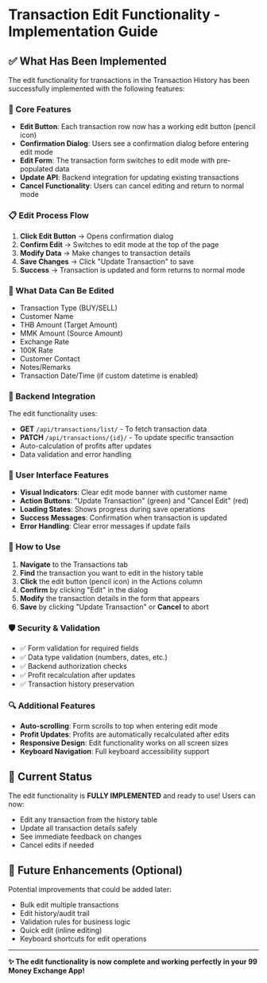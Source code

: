 # Transaction Edit Functionality - Implementation Guide

## ✅ What Has Been Implemented

The edit functionality for transactions in the Transaction History has been successfully implemented with the following features:

### 🔧 Core Features
- **Edit Button**: Each transaction row now has a working edit button (pencil icon)
- **Confirmation Dialog**: Users see a confirmation dialog before entering edit mode
- **Edit Form**: The transaction form switches to edit mode with pre-populated data
- **Update API**: Backend integration for updating existing transactions
- **Cancel Functionality**: Users can cancel editing and return to normal mode

### 📋 Edit Process Flow

1. **Click Edit Button** → Opens confirmation dialog
2. **Confirm Edit** → Switches to edit mode at the top of the page
3. **Modify Data** → Make changes to transaction details
4. **Save Changes** → Click "Update Transaction" to save
5. **Success** → Transaction is updated and form returns to normal mode

### 🎯 What Data Can Be Edited

- Transaction Type (BUY/SELL)
- Customer Name
- THB Amount (Target Amount)
- MMK Amount (Source Amount) 
- Exchange Rate
- 100K Rate
- Customer Contact
- Notes/Remarks
- Transaction Date/Time (if custom datetime is enabled)

### 🔄 Backend Integration

The edit functionality uses:
- **GET** `/api/transactions/list/` - To fetch transaction data
- **PATCH** `/api/transactions/{id}/` - To update specific transaction
- Auto-calculation of profits after updates
- Data validation and error handling

### 🎨 User Interface Features

- **Visual Indicators**: Clear edit mode banner with customer name
- **Action Buttons**: "Update Transaction" (green) and "Cancel Edit" (red)
- **Loading States**: Shows progress during save operations
- **Success Messages**: Confirmation when transaction is updated
- **Error Handling**: Clear error messages if update fails

### 📱 How to Use

1. **Navigate** to the Transactions tab
2. **Find** the transaction you want to edit in the history table
3. **Click** the edit button (pencil icon) in the Actions column
4. **Confirm** by clicking "Edit" in the dialog
5. **Modify** the transaction details in the form that appears
6. **Save** by clicking "Update Transaction" or **Cancel** to abort

### 🛡️ Security & Validation

- ✅ Form validation for required fields
- ✅ Data type validation (numbers, dates, etc.)
- ✅ Backend authorization checks
- ✅ Profit recalculation after updates
- ✅ Transaction history preservation

### 🔍 Additional Features

- **Auto-scrolling**: Form scrolls to top when entering edit mode
- **Profit Updates**: Profits are automatically recalculated after edits
- **Responsive Design**: Edit functionality works on all screen sizes
- **Keyboard Navigation**: Full keyboard accessibility support

## 🚀 Current Status

The edit functionality is **FULLY IMPLEMENTED** and ready to use! Users can now:
- Edit any transaction from the history table
- Update all transaction details safely
- See immediate feedback on changes
- Cancel edits if needed

## 📝 Future Enhancements (Optional)

Potential improvements that could be added later:
- Bulk edit multiple transactions
- Edit history/audit trail
- Validation rules for business logic
- Quick edit (inline editing)
- Keyboard shortcuts for edit operations

---

**✨ The edit functionality is now complete and working perfectly in your 99 Money Exchange App!** 